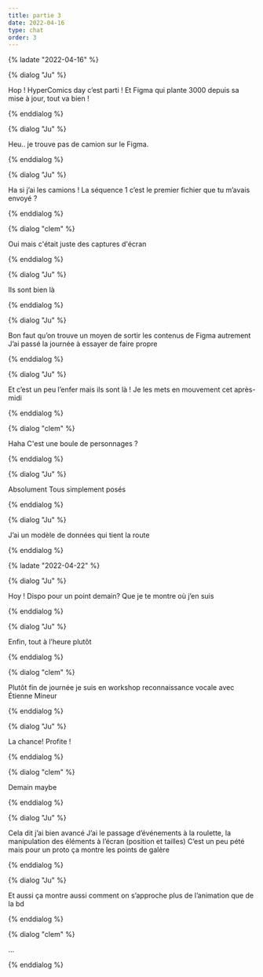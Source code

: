 ```yaml
---
title: partie 3
date: 2022-04-16
type: chat
order: 3
---
```

{% ladate "2022-04-16" %}

{% dialog "Ju" %}

Hop ! 
HyperComics day c’est parti !
Et Figma qui plante 3000 depuis sa mise à jour, tout va bien !

{% enddialog %}

{% dialog "Ju" %}

Heu.. je trouve pas de camion sur le Figma. 

{% enddialog %}

{% dialog "Ju" %}

Ha si j’ai les camions ! La séquence 1 c’est le premier fichier que tu m’avais envoyé ? 

{% enddialog %}

{% dialog "clem" %}

Oui mais c'était juste des captures d'écran 

{% enddialog %}

{% dialog "Ju" %}

Ils sont bien là 

{% enddialog %}

{% dialog "Ju" %}

Bon faut qu’on trouve un moyen de sortir les contenus de Figma autrement
J’ai passé la journée à essayer de faire propre 

{% enddialog %}

{% dialog "Ju" %}

Et c’est un peu l’enfer mais ils sont là !
Je les mets en mouvement cet après-midi 

{% enddialog %}

{% dialog "clem" %}

Haha 
C'est une boule de personnages ? 

{% enddialog %}

{% dialog "Ju" %}

Absolument 
Tous simplement posés 

{% enddialog %}

{% dialog "Ju" %}

J’ai un modèle de données qui tient la route

{% enddialog %}

{% ladate "2022-04-22" %}

{% dialog "Ju" %}

Hoy ! Dispo pour un point demain? 
Que je te montre où j’en suis 

{% enddialog %}

{% dialog "Ju" %}

Enfin, tout à l’heure plutôt 

{% enddialog %}

{% dialog "clem" %}

Plutôt fin de journée je suis en workshop reconnaissance vocale avec Étienne Mineur 

{% enddialog %}

{% dialog "Ju" %}

La chance! Profite !

{% enddialog %}

{% dialog "clem" %}

Demain maybe 

{% enddialog %}

{% dialog "Ju" %}

Cela dit j’ai bien avancé 
J’ai le passage d’événements à la roulette, la manipulation des éléments à l’écran (position et tailles)
C’est un peu pété mais pour un proto ça montre les points de galère  

{% enddialog %}

{% dialog "Ju" %}

Et aussi ça montre aussi comment on s’approche plus de l’animation que de la bd 

{% enddialog %}

{% dialog "clem" %}

…

{% enddialog %}
